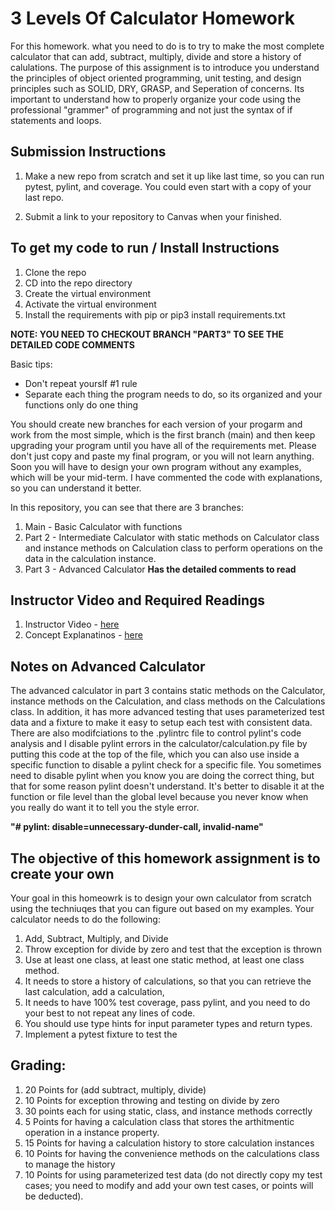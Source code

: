 # 3 Levels Of Calculator Homework

For this homework. what you need to do is to try to make the most complete calculator that can add, subtract, multiply, divide and store a history of calulations.  The purpose of this assignment is to introduce you understand the principles of object oriented programming, unit testing, and design principles such as SOLID, DRY, GRASP, and Seperation of concerns.  Its important to understand how to properly organize your code using the professional "grammer" of programming and not just the syntax of if statements and loops.

## Submission Instructions
1.  Make a new repo from scratch and set it up like last time, so you can run pytest, pylint, and coverage.  You could even start with a copy of your last repo.

2.  Submit a link to your repository to Canvas when your finished.

## To get my code to run / Install Instructions

1.  Clone the repo
2.  CD into the repo directory
3.  Create the virtual environment
4.  Activate the virtual environment
5.  Install the requirements with pip or pip3 install requirements.txt

**NOTE: YOU NEED TO CHECKOUT BRANCH "PART3" TO SEE THE DETAILED CODE COMMENTS**

Basic tips:
* Don't repeat yourslf #1 rule
* Separate each thing the program needs to do, so its organized and your functions only do one thing


You should create new branches for each version of your progarm and work from the most simple, which is the first branch (main) and then keep upgrading your program until you have all of the requirements met.  Please don't just copy and paste my final program, or you will not learn anything.  Soon you will have to design your own program without any examples, which will be your mid-term.  I have commented the code with explanations, so you can understand it better.   

In this repository, you can see that there are 3 branches:

1.  Main - Basic Calculator with functions
2.  Part 2 - Intermediate Calculator with static methods on Calculator class and instance methods on Calculation class to perform operations on the data in the calculation instance.
3.  Part 3 - Advanced Calculator **Has the detailed comments to read**

## Instructor Video and Required Readings

1.  Instructor Video - [here](https://youtu.be/YrtBikBdZOE)
2.  Concept Explanatinos - [here](oopconcepts.md)

## Notes on Advanced Calculator
The advanced calculator in part 3 contains static methods on the Calculator, instance methods on the Calculation, and class methods on the Calculations class.  In addition, it has more advanced testing that uses parameterized test data and a fixture to make it easy to setup each test with consistent data.  There are also modifciations to the .pylintrc file to control pylint's code analysis and I disable pylint errors in the calculator/calculation.py file by putting this code at the top of the file, which you can also use inside a specific function to disable a pylint check for a specific file.   You sometimes need to disable pylint when you know you are doing the correct thing, but that for some reason pylint doesn't understand.  It's better to disable it at the function or file level than the global level because you never know when you really do want it to tell you the style error.

**"# pylint: disable=unnecessary-dunder-call, invalid-name"**


## The objective of this homework assignment is to create your own 

Your goal in this homeowrk is to design your own calculator from scratch using the techniuqes that you can figure out based on my examples.  Your calculator needs to do the following:

1. Add, Subtract, Multiply, and Divide
2. Throw exception for divide by zero and test that the exception is thrown
3. Use at least one class, at least one static method, at least one class method.
4. It needs to  store a history of calculations, so that you can retrieve the last calculation, add a calculation, 
5. It needs to have 100% test coverage, pass pylint, and you need to do your best to not repeat any lines of code.  
6.  You should use type hints for input parameter types and return types.
7.  Implement a pytest fixture to test the 

## Grading:

1.  20  Points for (add subtract, multiply, divide) 
2.  10 Points for exception throwing and testing on divide by zero
3.  30 points each for using static, class, and instance methods correctly
4.  5 Points for having a calculation class that stores the arthitmentic operation in a instance property.
5.  15 Points for having a calculation history to store calculation instances
6.  10 Points for having the convenience methods on the calculations class to manage the history
7.  10 Points for using parameterized test data (do not directly copy my test cases; you need to modify and add your own test cases, or points will be deducted).